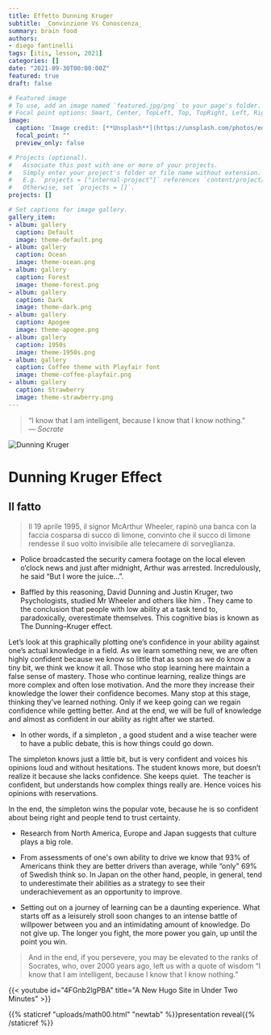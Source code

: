 ```yaml
---
title: Effetto Dunning Kruger
subtitle: _Convinzione Vs Conoscenza_
summary: brain food
authors:
- diego fantinelli
tags: [itis, lesson, 2021]
categories: []
date: "2021-09-30T00:00:00Z"
featured: true
draft: false

# Featured image
# To use, add an image named `featured.jpg/png` to your page's folder.
# Focal point options: Smart, Center, TopLeft, Top, TopRight, Left, Right, BottomLeft, Bottom, BottomRight
image:
  caption: 'Image credit: [**Unsplash**](https://unsplash.com/photos/edJCx-EOLxY)'
  focal_point: ""
  preview_only: false

# Projects (optional).
#   Associate this post with one or more of your projects.
#   Simply enter your project's folder or file name without extension.
#   E.g. `projects = ["internal-project"]` references `content/project/deep-learning/index.md`.
#   Otherwise, set `projects = []`.
projects: []

# Set captions for image gallery.
gallery_item:
- album: gallery
  caption: Default
  image: theme-default.png
- album: gallery
  caption: Ocean
  image: theme-ocean.png
- album: gallery
  caption: Forest
  image: theme-forest.png
- album: gallery
  caption: Dark
  image: theme-dark.png
- album: gallery
  caption: Apogee
  image: theme-apogee.png
- album: gallery
  caption: 1950s
  image: theme-1950s.png
- album: gallery
  caption: Coffee theme with Playfair font
  image: theme-coffee-playfair.png
- album: gallery
  caption: Strawberry
  image: theme-strawberry.png
---
```


<!-- {{< toc hide_on="xl" >}} -->

> “I know that I am intelligent, because I know that I know nothing.”
> <br> &mdash; <cite>Socrate</cite>

![Dunning Kruger](https://thehrbpstory.files.wordpress.com/2017/11/dunning-kruger-0011-e1511849012667.jpg)

# Dunning Kruger Effect

## Il fatto

>Il 19 aprile 1995, il signor McArthur Wheeler, rapinò una banca con la faccia cosparsa di succo di limone,
 convinto che il succo di limone rendesse il suo volto invisibile alle telecamere di sorveglianza.

- Police broadcasted the security camera footage on the local eleven o’clock news and just after midnight, Arthur was arrested. Incredulously, he said “But I wore the juice...”.

- Baffled by this reasoning, David Dunning and Justin Kruger, two Psychologists, studied Mr Wheeler and others like him . They came to the conclusion that people with low ability at a task tend to, paradoxically, overestimate themselves. This cognitive bias is known as The Dunning–Kruger effect.

Let’s look at this graphically plotting one’s confidence in your ability against one’s actual knowledge in a field. 
As we learn something new, we are often highly confident because we know so little that as soon as we do know a tiny bit, we think we know it all. Those who stop learning here maintain a false sense of mastery. Those who continue learning, realize things are more complex and often lose motivation. 
And the more they increase their knowledge the lower their confidence becomes. 
Many stop at this stage, thinking they’ve learned nothing. 
Only if we keep going can we regain confidence while getting better. 
And at the end, we will be full of knowledge and almost as confident in our ability as right after we started.

- In other words, if a simpleton , a good student and a wise teacher were to have a public debate, this is how things could go down.

The simpleton knows just a little bit, but is very confident and voices his opinions loud and without hesitations. The student knows more, but doesn’t realize it because she lacks confidence. She keeps quiet.  The teacher is confident, but understands how complex things really are. Hence voices his opinions with reservations.


In the end, the simpleton wins the popular vote, because he is so confident about being right and people tend to trust certainty.

- Research from North America, Europe and Japan suggests that culture plays a big role. 
- From assessments of one's own ability to drive we know that 93% of Americans think they are better drivers than average, while “only" 69% of Swedish think so. In Japan on the other hand, people, in general, tend to underestimate their abilities as a strategy to see their underachievement as an opportunity to improve.


- Setting out on a journey of learning can be a daunting experience. What starts off as a leisurely stroll soon changes to an intense battle of willpower between you and an intimidating amount of knowledge. Do not give up. The longer you fight, the more power you gain, up until the point you win.

>And in the end, if you persevere, you may be elevated to the ranks of Socrates, who, over 2000 years ago, left us with a quote of wisdom “I know that I am intelligent, because I know that I know nothing.”

{{< youtube id="4FGnb2lgPBA" title="A New Hugo Site in Under Two Minutes" >}}

{{% staticref "uploads/math00.html" "newtab" %}}presentation reveal{{% /staticref %}}